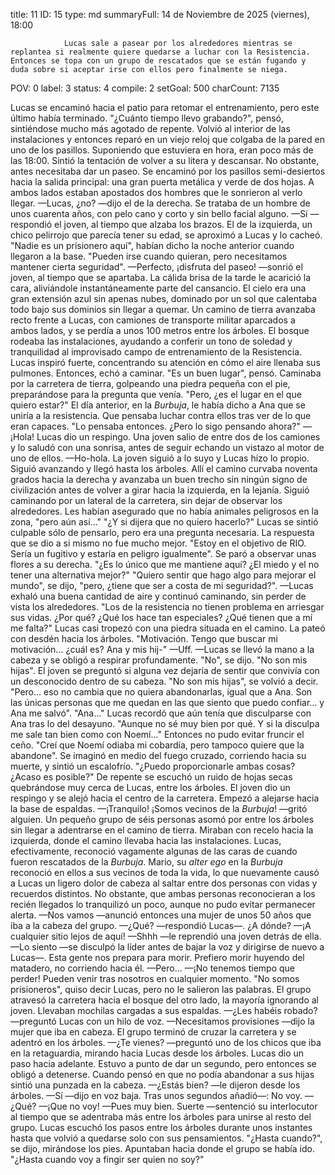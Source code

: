 title:          11
ID:             15
type:           md
summaryFull:    14 de Noviembre de 2025 (viernes), 18:00
                
                Lucas sale a pasear por los alrededores mientras se replantea si realmente quiere quedarse a luchar con la Resistencia. Entonces se topa con un grupo de rescatados que se están fugando y duda sobre si aceptar irse con ellos pero finalmente se niega.
POV:            0
label:          3
status:         4
compile:        2
setGoal:        500
charCount:      7135


Lucas se encaminó hacia el patio para retomar el entrenamiento, pero este último había terminado.
"¿Cuánto tiempo llevo grabando?", pensó, sintiéndose mucho más agotado de repente.
Volvió al interior de las instalaciones y entonces reparó en un viejo reloj que colgaba de la pared en uno de los pasillos. Suponiendo que estuviera en hora, eran poco más de las 18:00.
Sintió la tentación de volver a su litera y descansar. No obstante, antes necesitaba dar un paseo. Se encaminó por los pasillos semi-desiertos hacia la salida principal: una gran puerta metálica y verde de dos hojas. A ambos lados estaban apostados dos hombres que le sonrieron al verlo llegar.
—Lucas, ¿no? —dijo el de la derecha. Se trataba de un hombre de unos cuarenta años, con pelo cano y corto y sin bello facial alguno.
—Sí —respondió el joven, al tiempo que alzaba los brazos.
El de la izquierda, un chico pelirrojo que parecía tener su edad, se aproximó a Lucas y lo cacheó.
"Nadie es un prisionero aquí", habían dicho la noche anterior cuando llegaron a la base. "Pueden irse cuando quieran, pero necesitamos mantener cierta seguridad".
—Perfecto, ¡disfruta del paseo! —sonrió el joven, al tiempo que se apartaba.
La cálida brisa de la tarde le acarició la cara, aliviándole instantáneamente parte del cansancio. El cielo era una gran extensión azul sin apenas nubes, dominado por un sol que calentaba todo bajo sus dominios sin llegar a quemar.
Un camino de tierra avanzaba recto frente a Lucas, con camiones de transporte militar aparcados a ambos lados, y se perdía a unos 100 metros entre los árboles. El bosque rodeaba las instalaciones, ayudando a conferir un tono de soledad y tranquilidad al improvisado campo de entrenamiento de la Resistencia.
Lucas inspiró fuerte, concentrando su atención en cómo el aire llenaba sus pulmones. Entonces, echó a caminar.
"Es un buen lugar", pensó. Caminaba por la carretera de tierra, golpeando una piedra pequeña con el pie, preparándose para la pregunta que venía.
"Pero, ¿es el lugar en el que quiero estar?"
El día anterior, en la *Burbuja*, le había dicho a Ana que se uniría a la resistencia. Que pensaba luchar contra ellos tras ver de lo que eran capaces.
"Lo pensaba entonces. ¿Pero lo sigo pensando ahora?"
—¡Hola!
Lucas dio un respingo. Una joven salio de entre dos de los camiones y lo saludó con una sonrisa, antes de seguir echando un vistazo al motor de uno de ellos.
—Ho-hola.
La joven siguió a lo suyo y Lucas hizo lo propio. Siguió avanzando y llegó hasta los árboles. Allí el camino curvaba noventa grados hacia la derecha y avanzaba un buen trecho sin ningún signo de civilización antes de volver a girar hacia la izquierda, en la lejanía.
Siguió caminando por un lateral de la carretera, sin dejar de observar los alrededores. Les habían asegurado que no había animales peligrosos en la zona, "pero aún así..."
"¿Y si dijera que no quiero hacerlo?"
Lucas se sintió culpable sólo de pensarlo, pero era una pregunta necesaria.
La respuesta que se dio a si mismo no fue mucho mejor.
"Estoy en el objetivo de RIO. Sería un fugitivo y estaría en peligro igualmente".
Se paró a observar unas flores a su derecha. "¿Es lo único que me mantiene aquí? ¿El miedo y el no tener una alternativa mejor?"
"Quiero sentir que hago algo para mejorar el mundo", se dijo, "pero, ¿tiene que ser a costa de mi seguridad?". —Lucas exhaló una buena cantidad de aire y continuó caminando, sin perder de vista los alrededores.
"Los de la resistencia no tienen problema en arriesgar sus vidas. ¿Por qué? ¿Qué los hace tan especiales? ¿Qué tienen que a mí me falta?"
Lucas casi tropezó con una piedra situada en el camino. La pateó con desdén hacia los árboles.
"Motivación. Tengo que buscar mi motivación... ¿cuál es? Ana y mis hij-"
—Uff. —Lucas se llevó la mano a la cabeza y se obligó a respirar profundamente.
"No", se dijo. "No son mis hijas".
El joven se preguntó si alguna vez dejaría de sentir que convivía con un desconocido dentro de su cabeza.
"No son mis hijas", se volvió a decir. "Pero... eso no cambia que no quiera abandonarlas, igual que a Ana. Son las únicas personas que me quedan en las que siento que puedo confiar... y Ana me salvó".
"Ana..."
Lucas recordó que aún tenía que disculparse con Ana tras lo del desayuno. "Aunque no sé muy bien por qué. Y si la disculpa me sale tan bien como con Noemí..."
Entonces no pudo evitar fruncir el ceño.
"Creí que Noemí odiaba mi cobardía, pero tampoco quiere que la abandone".
Se imaginó en medio del fuego cruzado, corriendo hacia su muerte, y sintió un escalofrío.
"¿Puedo proporcionarle ambas cosas? ¿Acaso es posible?"
De repente se escuchó un ruido de hojas secas quebrándose muy cerca de Lucas, entre los árboles. El joven dio un respingo y se alejó hacia el centro de la carretera. Empezó a alejarse hacia la base de espaldas.
—¡Tranquilo! ¡Somos vecinos de la *Burbuja*! —gritó alguien.
Un pequeño grupo de séis personas asomó por entre los árboles sin llegar a adentrarse en el camino de tierra. Miraban con recelo hacia la izquierda, donde el camino llevaba hacia las instalaciones.
Lucas, efectivamente, reconoció vagamente algunas de las caras de cuando fueron rescatados de la *Burbuja*. Mario, su *alter ego* en la *Burbuja* reconoció en ellos a sus vecinos de toda la vida, lo que nuevamente causó a Lucas un ligero dolor de cabeza al saltar entre dos personas con vidas y recuerdos distintos.
No obstante, que ambas personas reconocieran a los recién llegados lo tranquilizó un poco, aunque no pudo evitar permanecer alerta.
—Nos vamos —anunció entonces una mujer de unos 50 años que iba a la cabeza del grupo.
—¿Qué? —respondió Lucas—. ¿A dónde?
—¡A cualquier sitio lejos de aquí!
—Shhh —le reprendió una joven detrás de ella.
—Lo siento —se disculpó la líder antes de bajar la voz y dirigirse de nuevo a Lucas—. Esta gente nos prepara para morir. Prefiero morir huyendo del matadero, no corriendo hacia él.
—Pero...
—¡No tenemos tiempo que perder! Pueden venir tras nosotros en cualquier momento.
"No somos prisioneros", quiso decir Lucas, pero no le salieron las palabras.
El grupo atravesó la carretera hacia el bosque del otro lado, la mayoría ignorando al joven. Llevaban mochilas cargadas a sus espaldas.
—¿Les habéis robado? —preguntó Lucas con un hilo de voz.
—Necesitamos provisiones —dijo la mujer que iba en cabeza.
El grupo terminó de cruzar la carretera y se adentró en los árboles.
—¿Te vienes? —preguntó uno de los chicos que iba en la retaguardia, mirando hacia Lucas desde los árboles.
Lucas dio un paso hacia adelante. Estuvo a punto de dar un segundo, pero entonces se obligó a detenerse.
Cuando pensó en que no podía abandonar a sus hijas sintió una punzada en la cabeza.
—¿Estás bien? —le dijeron desde los árboles.
—Sí —dijo en voz baja. Tras unos segundos añadió—: No voy.
—¿Qué?
—¡Que no voy!
—Pues muy bien. Suerte —sentenció su interlocutor al tiempo que se adentraba más entre los árboles para unirse al resto del grupo.
Lucas escuchó los pasos entre los árboles durante unos instantes hasta que volvió a quedarse solo con sus pensamientos.
"¿Hasta cuando?", se dijo, mirándose los pies. Apuntaban hacia donde el grupo se había ido.
"¿Hasta cuando voy a fingir ser quien no soy?"